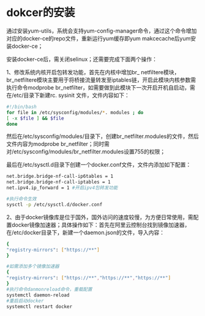 # dokcer的安装

通过安装yum-utils，系统会支持yum-config-manager命令，通过这个命令增加对应的docker-ce的repo文件，重新运行yum缓存即yum makcecache后yum安装docker-ce；

安装docker-ce后，需关闭selinux；还需要完成下面两个操作：

1、修改系统内核开启包转发功能，首先在内核中增加br_ netfiltere模块，br_netfiltere模块主要用于将桥接流量转发至iptables链，开启此模块内核参数需执行命令modprobe br_netfilter，如需要做到此模块下一次开启开机自启动，需在/etc/目录下新建rc. sysinit 文件，文件内容如下：

```bash
#!/bin/bash
for file in /etc/sysconfig/modules/*. modules ; do
[ -x $file ] && $file
done
```

然后在/etc/sysconfig/modules/目录下，创建br_netfilter.modules的文件，然后文件内容为modprobe br_netfilter；同时需对/etc/sysconfig/modules/br_netfilter.modules设置755的权限；

最后在/etc/sysctl.d目录下创建一个docker.conf文件，文件内添加如下配置：

```bash
net.bridge.bridge-nf-call-ip6tables = 1
net.bridge.bridge-nf-call-iptables = 1  
net.ipv4.ip_forward = 1 #开启ipv4包转发功能

#执行命令生效
sysctl -p /etc/sysctl.d/docker.conf
```

2、由于docker镜像库是位于国外，国外访问的速度较慢，为方便日常使用，需配置docker镜像加速器；具体操作如下：首先在阿里云控制台找到镜像加速器，在/etc/docker目录下，新建一个daemon.json的文件，导入内容：

```bash
{
"registry-mirrors": ["https://**"]
}

#如需添加多个镜像加速器
{
"registry-mirrors": ["https://**","https://**","https://**"]
}
#执行命令danmonreload命令，重载配置
systemctl daemon-reload
#重启启动docker
systemctl restart docker
```